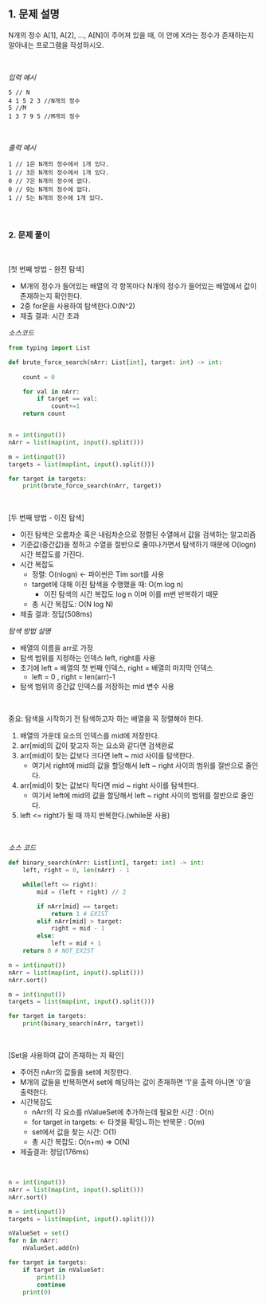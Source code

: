 

## 1. 문제 설명

N개의 정수 A[1], A[2], …, A[N]이 주어져 있을 때, 이 안에 X라는 정수가 존재하는지 알아내는 프로그램을 작성하시오.

<br>

_입력 예시_
```text
5 // N
4 1 5 2 3 //N개의 정수
5 //M
1 3 7 9 5 //M개의 정수
```

<br>

_출력 예시_
```text
1 // 1은 N개의 정수에서 1개 있다.
1 // 3은 N개의 정수에서 1개 있다.
0 // 7은 N개의 정수에 없다.
0 // 9는 N개의 정수에 없다.
1 // 5는 N개의 정수에 1개 있다.
```

<br>


### 2. 문제 풀이

<br>

[첫 번째 방법 - 완전 탐색]
- M개의 정수가 들어있는 배열의 각 항목마다 N개의 정수가 들어있는 배열에서 값이 존재하는지 확인한다.
- 2중 for문을 사용하여 탐색한다.O(N^2)
- 제출 결과: 시간 초과

_소스코드_
```python
from typing import List

def brute_force_search(nArr: List[int], target: int) -> int:
    
    count = 0

    for val in nArr:
        if target == val:
            count+=1
    return count


n = int(input())
nArr = list(map(int, input().split()))

m = int(input())
targets = list(map(int, input().split()))

for target in targets:
    print(brute_force_search(nArr, target))
```

<br>

[두 번째 방법 - 이진 탐색]
- 이진 탐색은 오름차순 혹은 내림차순으로 정렬된 수열에서 값을 검색하는 알고리즘
- 기준값(중간값)을 정하고 수열을 절반으로 줄여나가면서 탐색하기 때문에 O(logn) 시간 복잡도를 가진다.
- 시간 복잡도
   - 정렬: O(nlogn) <- 파이썬은 Tim sort를 사용
   - target에 대해 이진 탐색을 수행했을 때: O(m log n)
      - 이진 탐색의 시간 복잡도 log n 이며 이를 m번 반복하기 때문
    - 총 시간 복잡도: O(N log N)
- 제출 결과: 정답(508ms)

_탐색 방법 설명_
- 배열의 이름을 arr로 가정
- 탐색 범위를 지정하는 인덱스 left, right를 사용
- 초기에 left = 배열의 첫 번째 인덱스, right = 배열의 마지막 인덱스
   - left = 0 , right = len(arr)-1
- 탐색 범위의 중간값 인덱스를 저장하는 mid 변수 사용

<br>

중요: 탐색을 시작하기 전 탐색하고자 하는 배열을 꼭 정렬해야 한다.
 
1. 배열의 가운데 요소의 인덱스를 mid에 저장한다.
2. arr[mid]의 값이 찾고자 하는 요소와 같다면 검색완료
3. arr[mid]이 찾는 값보다 크다면 left ~ mid 사이를 탐색한다.
   - 여기서 right에 mid의 값을 할당해서 left ~ right 사이의 범위를 절반으로 줄인다.
4. arr[mid]이 찾는 값보다 작다면 mid ~ right 사이를 탐색한다.
   - 여기서 left에 mid의 값을 할당해서 left ~ right 사이의 범위를 절반으로 줄인다.
5. left <= right가 될 때 까지 반복한다.(while문 사용)

<br>

_소스 코드_
```python
def binary_search(nArr: List[int], target: int) -> int:
    left, right = 0, len(nArr) - 1

    while(left <= right):
        mid = (left + right) // 2

        if nArr[mid] == target:
            return 1 # EXIST
        elif nArr[mid] > target:
            right = mid - 1
        else:
            left = mid + 1
    return 0 # NOT_EXIST

n = int(input())
nArr = list(map(int, input().split()))
nArr.sort()

m = int(input())
targets = list(map(int, input().split()))

for target in targets:
    print(binary_search(nArr, target))
```

<br>

[Set을 사용하여 값이 존재하는 지 확인]
- 주어진 nArr의 값들을 set에 저장한다.
- M개의 값들을 반복하면서 set에 해당하는 값이 존재하면 '1'을 출력 아니면 '0'을 출력한다.
- 시간복잡도
   - nArr의 각 요소를 nValueSet에 추가하는데 필요한 시간 : O(n)
   - for target in targets: <- 타겟을 확잉ㄴ하는 반복문 : O(m)
   - set에서 값을 찾는 시간: O(1)
   - 총 시간 복잡도: O(n+m) => O(N) 
- 제출결과: 정답(176ms)

<br>

```python
n = int(input())
nArr = list(map(int, input().split()))
nArr.sort()

m = int(input())
targets = list(map(int, input().split()))

nValueSet = set()
for n in nArr:
    nValueSet.add(n)

for target in targets:
    if target in nValueSet:
        print(1)
        continue
    print(0)
```
